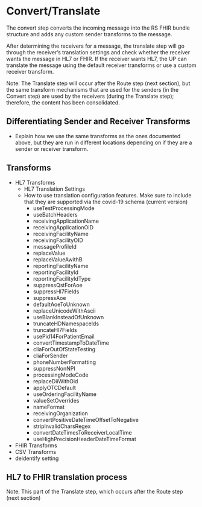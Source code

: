 # Convert/Translate

The convert step converts the incoming message into the RS FHIR bundle structure and adds any custom sender transforms to the message.

After determining the receivers for a message, the translate step will go through the receiver’s translation settings and check whether the receiver wants the message in HL7 or FHIR. If the receiver wants HL7, the UP can translate the message using the default receiver transforms or use a custom receiver transform.

Note: The Translate step will occur after the Route step (next section), but the same transform mechanisms that are used for the senders (in the Convert step) are used by the receivers (during the Translate step); therefore, the content has been consolidated.

## Differentiating Sender and Receiver Transforms
- Explain how we use the same transforms as the ones documented above, but they are run in different locations depending on if they are a sender or receiver transform.

## Transforms
- HL7 Transforms
    - HL7 Translation Settings
    - How to use translation configuration features. Make sure to include that they are supported via the covid-19 schema (current version)
      - useTestProcessingMode
      - useBatchHeaders
      - receivingApplicationName
      - receivingApplicationOID
      - receivingFacilityName
      - receivingFacilityOID
      - messageProfileId
      - replaceValue
      - replaceValueAwithB
      - reportingFacilityName
      - reportingFacilityId
      - reportingFacilityIdType
      - suppressQstForAoe
      - suppressHl7Fields
      - suppressAoe
      - defaultAoeToUnknown
      - replaceUnicodeWithAscii
      - useBlankInsteadOfUnknown
      - truncateHDNamespaceIds
      - truncateHl7Fields
      - usePid14ForPatientEmail
      - convertTimestampToDateTime
      - cliaForOutOfStateTesting
      - cliaForSender
      - phoneNumberFormatting
      - suppressNonNPI
      - processingModeCode
      - replaceDiiWithOid
      - applyOTCDefault
      - useOrderingFacilityName
      - valueSetOverrides
      - nameFormat
      - receivingOrganization
      - convertPositiveDateTimeOffsetToNegative
      - stripInvalidCharsRegex
      - convertDateTimesToReceiverLocalTime
      - useHighPrecisionHeaderDateTimeFormat
- FHIR Transforms
- CSV Transforms
- deidentify setting

## HL7 to FHIR translation process
Note: This part of the Translate step, which occurs after the Route step (next section)
